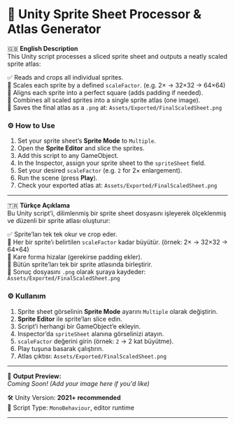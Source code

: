 # 🧩 Unity Sprite Sheet Processor & Atlas Generator

🇬🇧 **English Description**  
This Unity script processes a sliced sprite sheet and outputs a neatly scaled sprite atlas:

✅ Reads and crops all individual sprites.  
📏 Scales each sprite by a defined `scaleFactor`. (e.g. 2× → 32×32 → 64×64)  
📐 Aligns each sprite into a perfect square (adds padding if needed).  
🧱 Combines all scaled sprites into a single sprite atlas (one image).  
💾 Saves the final atlas as a `.png` at: `Assets/Exported/FinalScaledSheet.png`

### ⚙️ How to Use
1. Set your sprite sheet’s **Sprite Mode** to `Multiple`.
2. Open the **Sprite Editor** and slice the sprites.
3. Add this script to any GameObject.
4. In the Inspector, assign your sprite sheet to the `spriteSheet` field.
5. Set your desired `scaleFactor` (e.g. `2` for 2× enlargement).
6. Run the scene (press **Play**).
7. Check your exported atlas at: `Assets/Exported/FinalScaledSheet.png`

---

🇹🇷 **Türkçe Açıklama**  
Bu Unity script’i, dilimlenmiş bir sprite sheet dosyasını işleyerek ölçeklenmiş ve düzenli bir sprite atlası oluşturur:

✅ Sprite’ları tek tek okur ve crop eder.  
📏 Her bir sprite’ı belirtilen `scaleFactor` kadar büyütür. (örnek: 2× → 32×32 → 64×64)  
📐 Kare forma hizalar (gerekirse padding ekler).  
🧱 Bütün sprite’ları tek bir sprite atlasında birleştirir.  
💾 Sonuç dosyasını `.png` olarak şuraya kaydeder: `Assets/Exported/FinalScaledSheet.png`

### ⚙️ Kullanım
1. Sprite sheet görselinin **Sprite Mode** ayarını `Multiple` olarak değiştirin.  
2. **Sprite Editor** ile sprite’ları slice edin.  
3. Script’i herhangi bir GameObject’e ekleyin.  
4. Inspector’da `spriteSheet` alanına görselinizi atayın.  
5. `scaleFactor` değerini girin (örnek: `2` → 2 kat büyütme).  
6. Play tuşuna basarak çalıştırın.  
7. Atlas çıktısı: `Assets/Exported/FinalScaledSheet.png`

---

📁 **Output Preview:**  
_Coming Soon! (Add your image here if you'd like)_

🛠️ Unity Version: **2021+ recommended**  
📜 Script Type: `MonoBehaviour`, editor runtime

---

